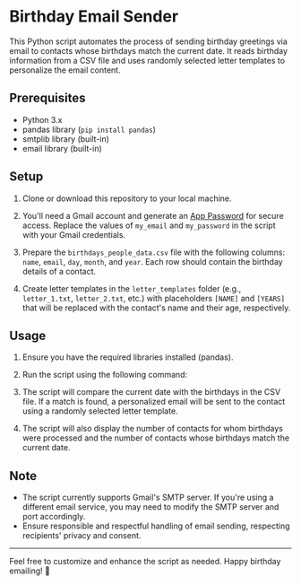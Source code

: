 # Birthday Email Sender

This Python script automates the process of sending birthday greetings via email to contacts whose birthdays match the current date. It reads birthday information from a CSV file and uses randomly selected letter templates to personalize the email content.

## Prerequisites

- Python 3.x
- pandas library (`pip install pandas`)
- smtplib library (built-in)
- email library (built-in)

## Setup

1. Clone or download this repository to your local machine.

2. You'll need a Gmail account and generate an [App Password](https://support.google.com/accounts/answer/185833?hl=en) for secure access. Replace the values of `my_email` and `my_password` in the script with your Gmail credentials.

3. Prepare the `birthdays_people_data.csv` file with the following columns: `name`, `email`, `day`, `month`, and `year`. Each row should contain the birthday details of a contact.

4. Create letter templates in the `letter_templates` folder (e.g., `letter_1.txt`, `letter_2.txt`, etc.) with placeholders `[NAME]` and `[YEARS]` that will be replaced with the contact's name and their age, respectively.

## Usage

1. Ensure you have the required libraries installed (pandas).

2. Run the script using the following command:

3. The script will compare the current date with the birthdays in the CSV file. If a match is found, a personalized email will be sent to the contact using a randomly selected letter template.

4. The script will also display the number of contacts for whom birthdays were processed and the number of contacts whose birthdays match the current date.

## Note

- The script currently supports Gmail's SMTP server. If you're using a different email service, you may need to modify the SMTP server and port accordingly.
- Ensure responsible and respectful handling of email sending, respecting recipients' privacy and consent.


---

Feel free to customize and enhance the script as needed. Happy birthday emailing! 🎉
